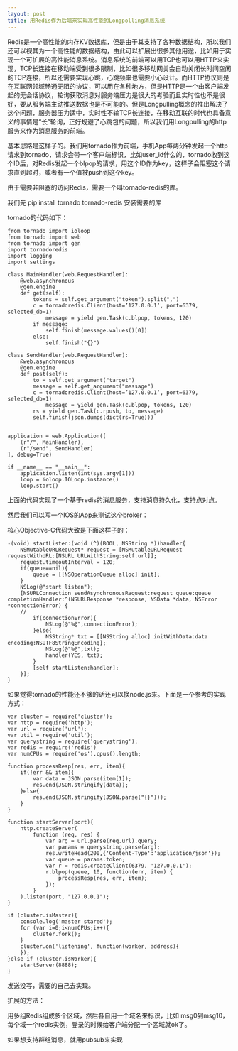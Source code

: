 ```yaml
--- 
layout: post
title: 用Redis作为后端来实现高性能的Longpolling消息系统
---
```


Redis是一个高性能的内存KV数据库，但是由于其支持了各种数据结构，所以我们还可以视其为一个高性能的数据结构，由此可以扩展出很多其他用途，比如用于实现一个可扩展的高性能消息系统。消息系统的前端可以用TCP也可以用HTTP来实现，TCP长连接在移动端受到很多限制，比如很多移动网关会自动关闭长时间空闲的TCP连接，所以还需要实现心跳，心跳频率也需要小心设计。而HTTP协议则是在互联网领域畅通无阻的协议，可以用在各种地方，但是HTTP是一个由客户端发起的无会话协议，轮询获取消息对服务端压力是很大的考验而且实时性也不是很好，要从服务端主动推送数据也是不可能的。但是Longpulling概念的推出解决了这个问题，服务器压力适中，实时性不输TCP长连接，在移动互联的时代也具备意义的事情是“长”轮询，正好规避了心跳包的问题，所以我们用Longpulling的http服务来作为消息服务的前端。

基本思路是这样子的。我们用tornado作为前端，手机App每两分钟发起一个http请求到tornado，请求会带一个客户端标识，比如user_id什么的，tornado收到这个ID后，对Redis发起一个blpop的请求，用这个ID作为key，这样子会阻塞这个请求直到超时，或者有一个值被push到这个key。

由于需要非阻塞的访问Redis，需要一个叫tornado-redis的库。

我们先 pip install tornado tornado-redis 安装需要的库

tornado的代码如下：

    from tornado import ioloop
    from tornado import web
    from tornado import gen
    import tornadoredis
    import logging
    import settings
    
    class MainHandler(web.RequestHandler):
        @web.asynchronous
        @gen.engine
        def get(self):
            tokens = self.get_argument("token").split(",")
            c = tornadoredis.Client(host=’127.0.0.1‘, port=6379, selected_db=1)
                message = yield gen.Task(c.blpop, tokens, 120)
            if message:
                self.finish(message.values()[0])
            else:
                self.finish("{}")
                
    class SendHandler(web.RequestHandler):
        @web.asynchronous
        @gen.engine
        def post(self):
            to = self.get_argument("target")
            message = self.get_argument("message")
            c = tornadoredis.Client(host=’127.0.0.1‘, port=6379, selected_db=1)
                message = yield gen.Task(c.blpop, tokens, 120)
            rs = yield gen.Task(c.rpush, to, message)
            self.finish(json.dumps(dict(rs=True)))
        

    application = web.Application([
        (r"/", MainHandler),
        (r"/send", SendHandler)
    ], debug=True)

    if __name__ == "__main__":
        application.listen(int(sys.argv[1]))
        loop = ioloop.IOLoop.instance()
        loop.start()
        
上面的代码实现了一个基于redis的消息服务，支持消息持久化，支持点对点。

然后我们可以写一个IOS的App来测试这个broker：

核心Objective-C代码大致是下面这样子的：

    -(void) startListen:(void (^)(BOOL, NSString *))handler{
        NSMutableURLRequest* request = [NSMutableURLRequest requestWithURL:[NSURL URLWithString:self.url]];
        request.timeoutInterval = 120;
        if(queue==nil){
            queue = [[NSOperationQueue alloc] init];
        }
        NSLog(@"start listen");
        [NSURLConnection sendAsynchronousRequest:request queue:queue completionHandler:^(NSURLResponse *response, NSData *data, NSError *connectionError) {
        //
            if(connectionError){
                NSLog(@"%@",connectionError);
            }else{
                NSString* txt = [[NSString alloc] initWithData:data encoding:NSUTF8StringEncoding];
                NSLog(@"%@",txt);
                handler(YES, txt);
            }
            [self startListen:handler];
        }];
    }

如果觉得tornado的性能还不够的话还可以换node.js来。下面是一个参考的实现方式：


    var cluster = require('cluster');
    var http = require('http');
    var url = require('url');
    var util = require('util');
    var querystring = require('querystring');
    var redis = require('redis')
    var numCPUs = require('os').cpus().length;

    function processResp(res, err, item){
        if(!err && item){
            var data = JSON.parse(item[1]);
            res.end(JSON.stringify(data));
        }else{
            res.end(JSON.stringify(JSON.parse("{}")));
        }
    }

    function startServer(port){
        http.createServer(
            function (req, res) {        
                var arg = url.parse(req.url).query;
                var params = querystring.parse(arg);
                res.writeHead(200,{'Content-Type':'application/json'});
                var queue = params.token;
                var r = redis.createClient(6379, '127.0.0.1');
                r.blpop(queue, 10, function(err, item) {
                    processResp(res, err, item);
                });
            }
        ).listen(port, "127.0.0.1");
    }

    if (cluster.isMaster){
        console.log('master stared');
        for (var i=0;i<numCPUs;i++){
            cluster.fork();
        }
        cluster.on('listening', function(worker, address){
        });
    }else if (cluster.isWorker){
        startServer(8888);
    }

发送没写，需要的自己去实现。

扩展的方法：

用多组Redis组成多个区域，然后各自用一个域名来标识，比如 msg0到msg10，每个域一个redis实例，登录的时候给客户端分配一个区域就ok了。

如果想支持群组消息，就用pubsub来实现


